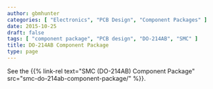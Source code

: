 ```yaml
---
author: gbmhunter
categories: [ "Electronics", "PCB Design", "Component Packages" ]
date: 2015-10-25
draft: false
tags: [ "component package", "PCB design", "DO-214AB", "SMC" ]
title: DO-214AB Component Package
type: page
---
```


See the {{% link-rel text="SMC (DO-214AB) Component Package" src="smc-do-214ab-component-package/" %}}.
